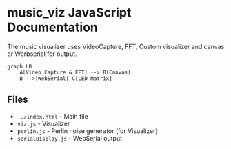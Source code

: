 # music_viz JavaScript Documentation

The music visualizer uses VideoCapture, FFT, Custom visualizer and canvas or Werbserial for output.

```mermaid
graph LR
    A[Video Capture & FFT] --> B[Canvas]
    B -->|WebSerial| C[LED Matrix]
```

## Files
- `../index.html` - Main file
- `viz.js` - Visualizer
- `perlin.js` - Perlin noise generator (for Visualizer)
- `serialDisplay.js` - WebSerial output